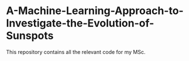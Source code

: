 # A-Machine-Learning-Approach-to-Investigate-the-Evolution-of-Sunspots
This repository contains all the relevant code for my MSc.
